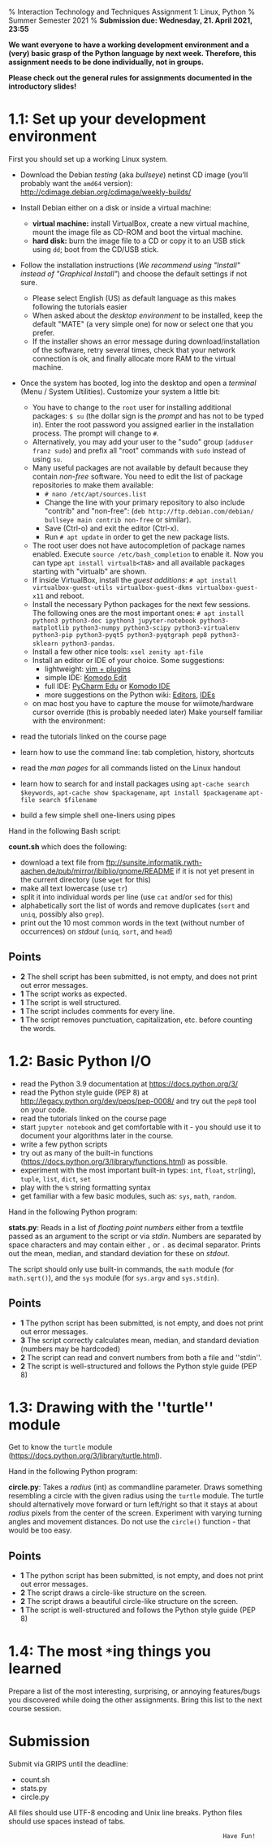 % Interaction Technology and Techniques
  Assignment 1: Linux, Python
% Summer Semester 2021
% **Submission due: Wednesday, 21. April 2021, 23:55**

**We want everyone to have a working development environment and a (very) basic grasp of the Python language by next week. Therefore, this assignment needs to be done individually, not in groups.**

**Please check out the general rules for assignments documented in the introductory slides!**

1.1: Set up your development environment
==============================================

First you should set up a working Linux system. 

* Download the Debian *testing* (aka *bullseye*) netinst CD image (you'll probably want the `amd64` version): <http://cdimage.debian.org/cdimage/weekly-builds/>
* Install Debian either on a disk or inside a virtual machine:
  * **virtual machine:** install VirtualBox, create a new virtual machine, mount the image file as CD-ROM and boot the virtual machine.
  * **hard disk:** burn the image file to a CD or copy it to an USB stick using `dd`; boot from the CD/USB stick.
* Follow the installation instructions (*We recommend using "Install" instead of "Graphical Install"*) and choose the default settings if not sure.
  * Please select English (US) as default language as this makes following the tutorials easier
  * When asked about the *desktop environment* to be installed, keep the default "MATE" (a very simple one) for now or select one that you prefer.
  * If the installer shows an error message during download/installation of the software, retry several times, check that your network connection is ok, and finally allocate more RAM to the virtual machine.
* Once the system has booted, log into the desktop and open a *terminal* (Menu / System Utilities). Customize your system a little bit:
  * You have to change to the `root` user for installing additional packages: `$ su` (the dollar sign is the *prompt* and has not to be typed in). Enter the root password you assigned earlier in the installation process. The prompt will change to `#`.
  * Alternatively, you may add your user to the "sudo" group (`adduser franz sudo`) and prefix all "root" commands with `sudo` instead of using `su`.
  * Many useful packages are not available by default because they contain *non-free* software. You need to edit the list of package repositories to make them available:
    * `# nano /etc/apt/sources.list`
    * Change the line with your primary repository to also include "contrib" and "non-free": (`deb http://ftp.debian.com/debian/ bullseye main contrib non-free` or similar).
    * Save (Ctrl-o) and exit the editor (Ctrl-x).
    * Run `# apt update` in order to get the new package lists.
  * The root user does not have autocompletion of package names enabled. Execute `source /etc/bash_completion` to enable it. Now you can type `apt install virtualb<TAB>` and all available packages starting with "virtualb" are shown.
  * If inside VirtualBox, install the *guest additions*: `# apt install virtualbox-guest-utils virtualbox-guest-dkms virtualbox-guest-x11` and reboot.
  * Install the necessary Python packages for the next few sessions. The following ones are the most important ones: `# apt install python3 python3-doc ipython3 jupyter-notebook python3-matplotlib python3-numpy python3-scipy python3-virtualenv python3-pip python3-pyqt5 python3-pyqtgraph pep8 python3-sklearn python3-pandas`.
  * Install a few other nice tools: `xsel zenity apt-file`
  * Install an editor or IDE of your choice. Some suggestions:
    * lightweight: [vim + plugins](https://realpython.com/blog/python/vim-and-python-a-match-made-in-heaven/)
    * simple IDE: [Komodo Edit](http://komodoide.com/komodo-edit/) 
    * full IDE: [PyCharm Edu](https://www.jetbrains.com/pycharm-edu/download/#section=linux) or [Komodo IDE](http://komodoide.com/)
    * more suggestions on the Python wiki: [Editors](https://wiki.python.org/moin/PythonEditors), [IDEs](https://wiki.python.org/moin/IntegratedDevelopmentEnvironments)
  * on mac host you have to capture the mouse for wiimote/hardware cursor override (this is probably needed later)
Make yourself familiar with the environment:

* read the tutorials linked on the course page
* learn how to use the command line: tab completion, history, shortcuts
* read the *man pages* for all commands listed on the Linux handout
* learn how to search for and install packages using `apt-cache search $keywords`, `apt-cache show $packagename`, `apt install $packagename` `apt-file search $filename`
* build a few simple shell one-liners using pipes


Hand in the following Bash script:

**count.sh** which does the following: 

* download a text file from <ftp://sunsite.informatik.rwth-aachen.de/pub/mirror/ibiblio/gnome/README> if it is not yet present in the current directory (use `wget` for this)
* make all text lowercase (use `tr`)
* split it into individual words per line (use `cat` and/or `sed` for this)
* alphabetically sort the list of words and remove duplicates (`sort` and `uniq`, possibly also `grep`).
* print out the 10 most common words in the text (without number of occurrences) on *stdout* (`uniq`, `sort`, and `head`)

<!-- wget -nc -q "ftp://sunsite.informatik.rwth-aachen.de/pub/mirror/ibiblio/gnome/README"; cat README | tr A-Z a-z | sed -e 's/[- ,\.:]/\n/g' -e '/^[ \t\r]*$/d' | sort | uniq -c | sort -rn | head -n 10 | sed -r 's/^ +[0-9]+ +//g' -->


Points
------------

* **2** The shell script has been submitted, is not empty, and does not print out error messages.
* **1** The script works as expected.
* **1** The script is well structured.
* **1** The script includes comments for every line.
* **1** The script removes punctuation, capitalization, etc. before counting the words.


1.2: Basic Python I/O 
=====================

* read the Python 3.9 documentation at <https://docs.python.org/3/>
* read the Python style guide (PEP 8) at <http://legacy.python.org/dev/peps/pep-0008/> and try out the `pep8` tool on your code.
* read the tutorials linked on the course page
* start `jupyter notebook` and get comfortable with it - you should use it to document your algorithms later in the course.
* write a few python scripts
* try out as many of the built-in functions (<https://docs.python.org/3/library/functions.html>)  as possible.
* experiment with the most important built-in types: `int`, `float`, `str`(ing), `tuple`, `list`, `dict`, `set`
* play with the `%` string formatting syntax 
* get familiar with a few basic modules, such as: `sys`, `math`, `random`.

Hand in the following Python program:

**stats.py**: Reads in a list of *floating point numbers*  either from a textfile passed as an argument to the script or via *stdin*. Numbers are separated by space characters and may contain either `,` or `.` as decimal separator. Prints out the mean, median, and standard deviation for these on *stdout*.

The script should only use built-in commands, the `math` module (for `math.sqrt()`), and the `sys` module (for `sys.argv` and `sys.stdin`).

Points
------------

* **1** The python script has been submitted, is not empty, and does not print out error messages.
* **3** The script correctly calculates mean, median, and standard deviation (numbers may be hardcoded) 
* **2** The script can read and convert numbers from both a file and ''stdin''.
* **2** The script is well-structured and follows the Python style guide (PEP 8)


1.3: Drawing with the ''turtle'' module 
=======================================

Get to know the `turtle` module (<https://docs.python.org/3/library/turtle.html>).

Hand in the following Python program:

**circle.py**: Takes a *radius* (int) as commandline parameter. Draws something resembling a circle with the given radius using the `turtle` module. The turtle should alternatively move forward or turn left/right so that it stays at about *radius* pixels from the center of the screen. Experiment with varying turning angles and movement distances. Do not use the `circle()` function - that would be too easy.


Points
------------

* **1** The python script has been submitted, is not empty, and does not print out error messages.
* **2** The script draws a circle-like structure on the screen. 
* **2** The script draws a beautiful circle-like structure on the screen.
* **1** The script is well-structured and follows the Python style guide (PEP 8)



1.4: The most `*`ing things you learned
==============================================

Prepare a list of the most interesting, surprising, or annoying features/bugs you discovered while doing the other assignments.
Bring this list to the next course session.


Submission 
=========================================
Submit via GRIPS until the deadline:

* count.sh
* stats.py
* circle.py

All files should use UTF-8 encoding and Unix line breaks.
Python files should use spaces instead of tabs.

                                                               Have Fun!
